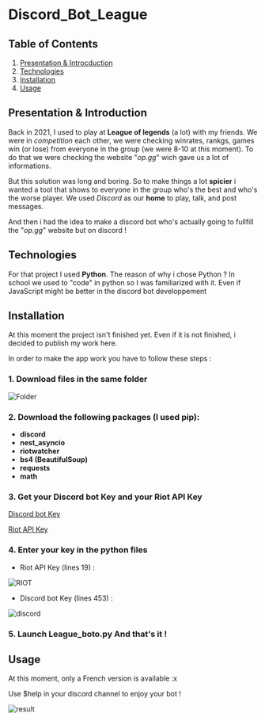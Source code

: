 # Discord_Bot_League

## Table of Contents
1. [Presentation & Introcduction](#presentation--introduction)
2. [Technologies](#technologies)
3. [Installation](#installation)
4. [Usage](#usage)

## Presentation & Introduction

Back in 2021, I used to play at **League of legends** (a lot) with my friends. We were in *competition* each other, we were checking winrates, rankgs, games win (or lose) from everyone in the group (we were 8-10 at this moment). To do that we were checking the website "_op.gg_" wich gave us a lot of informations.

But this solution was long and boring. So to make things a lot __spicier__ i wanted a tool that shows to everyone in the group who's the best and who's the worse player. We used _Discord_ as our **home** to play, talk, and post messages. 

And then i had the idea to make a discord bot who's actually going to fullfill the "_op.gg_" website but on discord !

## Technologies

For that project I used **Python**. The reason of why i chose Python ? In school we used to "code" in python so I was familiarized with it. Even if JavaScript might be better in the discord bot developpement

## Installation

At this moment the project isn't finished yet. Even if it is not finished, i decided to publish my work here.

In order to make the app work you have to follow these steps :

### 1. Download files in the same folder 

![Folder](https://i.ibb.co/nzn4dp1/screenshot-3066.png)

### 2. Download the following packages (I used pip): 
- **discord**
- **nest_asyncio**
- **riotwatcher**
- **bs4 (BeautifulSoup)**
- **requests**
- **math**

### 3. Get your Discord bot Key and your Riot API Key

<a href="https://discord.com/developers/docs/intro">Discord bot Key</a>

<a href="https://developer.riotgames.com/docs/portal">Riot API Key</a>

### 4. Enter your key in the python files

- Riot API Key (lines 19) :

![RIOT](https://i.ibb.co/Tt4Zwwt/screenshot-3067.png)

- Discord bot Key (lines 453) :

![discord](https://i.ibb.co/kyNdsgM/screenshot-3068.png)

### 5. Launch League_boto.py And that's it !

## Usage

At this moment, only a French version is available :x 

Use $help in your discord channel to enjoy your bot !

![result](https://www.kevin-friedrich.fr/img/projets/discord_bot_league/discord_1.png)


